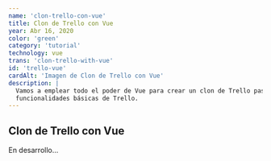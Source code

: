 ```yaml
---
name: 'clon-trello-con-vue'
title: Clon de Trello con Vue
year: Abr 16, 2020
color: 'green'
category: 'tutorial'
technology: vue
trans: 'clon-trello-with-vue'
id: 'trello-vue'
cardAlt: 'Imagen de Clon de Trello con Vue'
description: |
  Vamos a emplear todo el poder de Vue para crear un clon de Trello paso a paso, contará con un plugin de drag and drop y todas las
  funcionalidades básicas de Trello.
---
```


## Clon de Trello con Vue

En desarrollo...